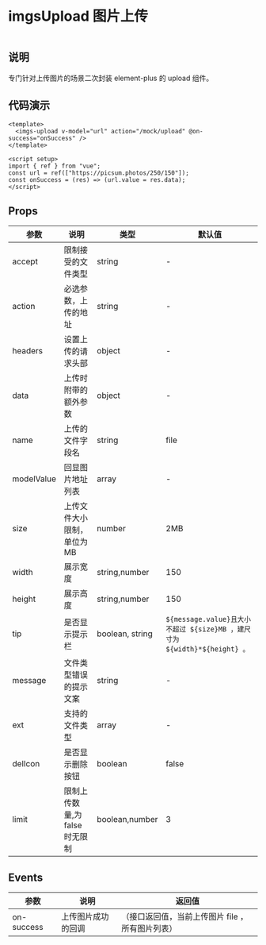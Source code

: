 # imgsUpload 图片上传

<img :src="$withBase('/imgs/imgUpload.jpg')">

## 说明

专门针对上传图片的场景二次封装 element-plus 的 upload 组件。

## 代码演示

```vue
<template>
  <imgs-upload v-model="url" action="/mock/upload" @on-success="onSuccess" />
</template>

<script setup>
import { ref } from "vue";
const url = ref(["https://picsum.photos/250/150"]);
const onSuccess = (res) => (url.value = res.data);
</script>
```

## Props

| 参数       | 说明                           | 类型            | 默认值                                                                    |
| ---------- | ------------------------------ | --------------- | ------------------------------------------------------------------------- |
| accept     | 限制接受的文件类型             | string          | -                                                                         |
| action     | 必选参数，上传的地址           | string          | -                                                                         |
| headers    | 设置上传的请求头部             | object          | -                                                                         |
| data       | 上传时附带的额外参数           | object          | -                                                                         |
| name       | 上传的文件字段名               | string          | file                                                                      |
| modelValue | 回显图片地址列表               | array           | -                                                                         |
| size       | 上传文件大小限制，单位为 MB    | number          | 2MB                                                                       |
| width      | 展示宽度                       | string,number   | 150                                                                       |
| height     | 展示高度                       | string,number   | 150                                                                       |
| tip        | 是否显示提示栏                 | boolean, string | `${message.value}且大小不超过 ${size}MB ，建尺寸为 ${width}*${height} 。` |
| message    | 文件类型错误的提示文案         | string          | -                                                                         |
| ext        | 支持的文件类型                 | array           | -                                                                         |
| delIcon    | 是否显示删除按钮               | boolean         | false                                                                     |
| limit      | 限制上传数量,为 false 时无限制 | boolean,number  | 3                                                                         |

## Events

| 参数       | 说明               | 返回值                                           |
| ---------- | ------------------ | ------------------------------------------------ |
| on-success | 上传图片成功的回调 | （接口返回值，当前上传图片 file ，所有图片列表） |
